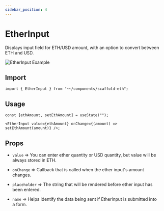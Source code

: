 ```yaml
---
sidebar_position: 4
---
```


# EtherInput

Displays input field for ETH/USD amount, with an option to convert between ETH and USD.

![EtherInput Example](/img/etherInput.png)

## Import

```tsx
import { EtherInput } from "~~/components/scaffold-eth";
```

## Usage

```tsx
const [ethAmount, setEthAmount] = useState("");

<EtherInput value={ethAmount} onChange={(amount) => setEthAmount(amount)} />;
```

## Props

- `value` => You can enter ether quantity or USD quantity, but value will be always stored in ETH.

- `onChange` => Callback that is called when the ether input's amount changes.

- `placeholder` => The string that will be rendered before ether input has been entered.

- `name` => Helps identify the data being sent if EtherInput is submitted into a form.
